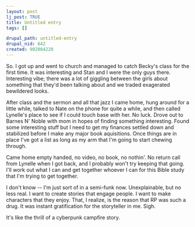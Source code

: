 ```yaml
--- 
layout: post
lj_post: TRUE
title: Untitled entry
tags: []

drupal_path: untitled-entry
drupal_nid: 642
created: 902084220
---
```

So. I got up and went to church and managed to catch Becky's class for the first time. It was interesting and Stan and I were the only guys there. Interesting vibe; there was a lot of giggling between the girls about something that they'd been talking about and we traded exagerated bewildered looks.

After class and the sermon and all that jazz I came home, hung around for a little while, talked to Nate on the phone for quite a while, and then called Lynelle's place to see if I could touch base with her. No luck. Drove out to Barnes N' Noble with mom in hopes of finding something interesting. Found some interesting stuff but I need to get my finances settled down and stabilized before I make any major book aquisitions. Once things are in place I've got a list as long as my arm that I'm going to start chewing through.

Came home empty handed, no video, no book, no nothin'. No return call from Lynelle when I got back, and I probably won't try keeping that going. I'll work out what I can and get together whoever I can for this Bible study that I'm trying to get together.

I don't know -- I'm just sort of in a semi-funk now. Unexplainable, but no less real. I want to create stories that engage people. I want to make characters that they enjoy. That, I realize, is the reason that RP was such a drug. It was instant gratification for the storyteller in me. Sigh.

It's like the thrill of a cyberpunk campfire story.
